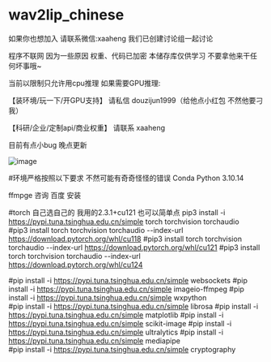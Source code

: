 # wav2lip_chinese

如果你也想加入 请联系微信:xaaheng 我们已创建讨论组一起讨论

程序不联网 因为一些原因 权重、代码已加密 本储存库仅供学习 不要拿他来干任何坏事哦~

当前以限制只允许用cpu推理 如果需要GPU推理: 

【装环境/玩一下/开GPU支持】 请私信 douzijun1999（给他点小红包 不然他要刁我）

【科研/企业/定制api/商业权重】 请联系 xaaheng

目前有点小bug 晚点更新

![image](https://github.com/user-attachments/assets/a17bc528-485b-4b63-8268-74b8f0d260a2)

#环境严格按照以下要求 不然可能有奇奇怪怪的错误
Conda Python 3.10.14

ffmpge 咨询 百度 安装

#torch 自己选自己的 我用的2.3.1+cu121 也可以简单点 pip3 install -i https://pypi.tuna.tsinghua.edu.cn/simple torch torchvision torchaudio  
#pip3 install torch torchvision torchaudio --index-url https://download.pytorch.org/whl/cu118
#pip3 install torch torchvision torchaudio --index-url https://download.pytorch.org/whl/cu121
#pip3 install torch torchvision torchaudio --index-url https://download.pytorch.org/whl/cu124

#pip install -i https://pypi.tuna.tsinghua.edu.cn/simple  websockets
#pip install -i https://pypi.tuna.tsinghua.edu.cn/simple  imageio-ffmpeg
#pip install -i https://pypi.tuna.tsinghua.edu.cn/simple wxpython   
#pip install -i https://pypi.tuna.tsinghua.edu.cn/simple librosa
#pip install -i https://pypi.tuna.tsinghua.edu.cn/simple matplotlib
#pip install -i https://pypi.tuna.tsinghua.edu.cn/simple scikit-image
#pip install -i https://pypi.tuna.tsinghua.edu.cn/simple ultralytics 
#pip install -i https://pypi.tuna.tsinghua.edu.cn/simple mediapipe  
#pip install -i https://pypi.tuna.tsinghua.edu.cn/simple cryptography
